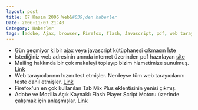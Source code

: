 ```yaml
---
layout: post
title: 07 Kasım 2006 Web&#039;den haberler
Date: 2006-11-07 21:40
Category: Haberler
tags: [adobe, Ajax, browser, Firefox, flash, Javascript, pdf, web tarayıcısı]
---
```


-   Gün geçmiyor ki bir ajax veya javascript kütüphanesi çıkmasın İşte
-   İstediğiniz web adresinin anında internet üzerinden pdf hazırlayan
    [site][]
-   Mailing hakkında bir çok makaleyi toplayıp bizim hizmetimize
    sunulmuş. [Link][]
-   Web tarayıcılarının hızını test etmişler. Nerdeyse tüm web
    tarayıcılarını teste dahil etmişler. [Link][1]
-   Firefox'un en çok kullanılan Tab Mix Plus eklentisinin yenisi
    çıkmış.
-   Adobe ve Mozilla Açık Kaynaklı Flash Player Script Motoru üzerinde
    çalışmak için anlaşmışlar. [Link][3]


  [site]: http://www.9-interactive.com/
  [Link]: http://particletree.com/notebook/a-guide-to-email-roundup/
  [1]: http://www.howtocreate.co.uk/browserSpeed.html
  [3]: http://www.mozilla.com/en-US/press/mozilla-2006-11-07.html
